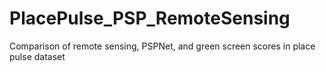 #  PlacePulse_PSP_RemoteSensing
 Comparison of remote sensing, PSPNet, and green screen scores in place pulse dataset
